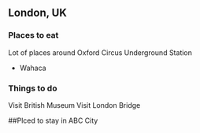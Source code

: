 ## London, UK


### Places to eat
Lot of places around Oxford Circus Underground Station

- Wahaca


### Things to do
Visit British Museum
Visit London Bridge

##Plced to stay in ABC City
